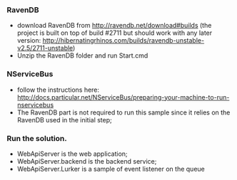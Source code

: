 ### RavenDB
* download RavenDB from http://ravendb.net/download#builds
(the project is built on top of build #2711 but should work with any later version: http://hibernatingrhinos.com/builds/ravendb-unstable-v2.5/2711-unstable)
* Unzip the RavenDB folder and run Start.cmd

### NServiceBus
* follow the instructions here: http://docs.particular.net/NServiceBus/preparing-your-machine-to-run-nservicebus
* The RavenDB part is not required to run this sample since it relies on the RavenDB used in the initial step;

### Run the solution.
* WebApiServer is the web application;
* WebApiServer.backend is the backend service;
* WebApiServer.Lurker is a sample of event listener on the queue
